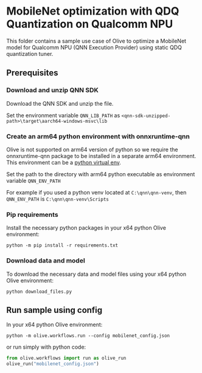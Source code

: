 # MobileNet optimization with QDQ Quantization on Qualcomm NPU
This folder contains a sample use case of Olive to optimize a MobileNet model for Qualcomm NPU (QNN Execution Provider)
using static QDQ quantization tuner.

## Prerequisites
### Download and unzip QNN SDK
Download the QNN SDK and unzip the file.

Set the environment variable `QNN_LIB_PATH` as `<qnn-sdk-unzipped-path>\target\aarch64-windows-msvc\lib`

### Create an arm64 python environment with onnxruntime-qnn
Olive is not supported on arm64 version of python so we require the onnxruntime-qnn package to be installed in a separate arm64 environment. This environment can be a [python virtual env](https://docs.python.org/3/library/venv.html).

Set the path to the directory with arm64 python executable as environment variable `QNN_ENV_PATH`

For example if you used a python venv located at `C:\qnn\qnn-venv`, then `QNN_ENV_PATH` is `C:\qnn\qnn-venv\Scripts`

### Pip requirements
Install the necessary python packages in your x64 python Olive environment:
```
python -m pip install -r requirements.txt
```

### Download data and model
To download the necessary data and model files using your x64 python Olive environment:
```
python download_files.py
```

## Run sample using config
In your x64 python Olive environment:

```
python -m olive.workflows.run --config mobilenet_config.json
```

or run simply with python code:
```python
from olive.workflows import run as olive_run
olive_run("mobilenet_config.json")
```
